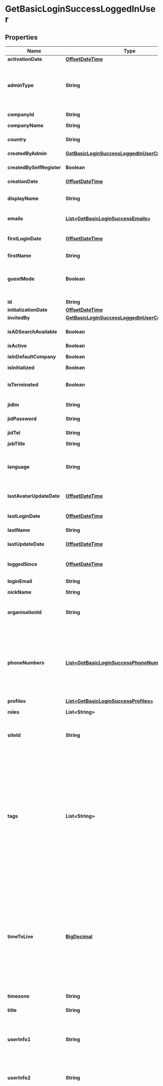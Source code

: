 

# GetBasicLoginSuccessLoggedInUser

## Properties

Name | Type | Description | Notes
------------ | ------------- | ------------- | -------------
**activationDate** | [**OffsetDateTime**](OffsetDateTime.md) | User activation date | 
**adminType** | **String** | In case of user&#39;s is &#39;admin&#39;, define the subtype (organisation_admin, company_admin, site_admin (default undefined) | 
**companyId** | **String** | User company unique identifier | 
**companyName** | **String** | User company name | 
**country** | **String** | User country (ISO 3166-1 alpha3 format) | 
**createdByAdmin** | [**GetBasicLoginSuccessLoggedInUserCreatedByAdmin**](GetBasicLoginSuccessLoggedInUserCreatedByAdmin.md) |  |  [optional]
**createdBySelfRegister** | **Boolean** | true if user has been created using self register | 
**creationDate** | [**OffsetDateTime**](OffsetDateTime.md) | User creation date | 
**displayName** | **String** | User display name (firstName + lastName concatenated on server side) | 
**emails** | [**List&lt;GetBasicLoginSuccessEmails&gt;**](GetBasicLoginSuccessEmails.md) | Array of user emails addresses objects | 
**firstLoginDate** | [**OffsetDateTime**](OffsetDateTime.md) | Date of first user login (only set the first time user logs in, null if user never logged in) | 
**firstName** | **String** | User first name | 
**guestMode** | **Boolean** | Indicated a user embedded in a chat or conference room, as guest, with limited rights until he finalizes his registration. | 
**id** | **String** | User unique identifier | 
**initializationDate** | [**OffsetDateTime**](OffsetDateTime.md) | User initialization date | 
**invitedBy** | [**GetBasicLoginSuccessLoggedInUserCreatedByAdmin**](GetBasicLoginSuccessLoggedInUserCreatedByAdmin.md) |  |  [optional]
**isADSearchAvailable** | **Boolean** | Is ActiveDirectory (Office365) search available for this user | 
**isActive** | **Boolean** | Is user active | 
**isInDefaultCompany** | **Boolean** | Is user in default company | 
**isInitialized** | **Boolean** | Is user initialized | 
**isTerminated** | **Boolean** | Indicates if the Rainbow account of this user has been deleted | 
**jidIm** | **String** | User Jabber IM identifier | 
**jidPassword** | **String** | User Jabber TEL identifier | 
**jidTel** | **String** | User Jabber TEL identifier | 
**jobTitle** | **String** | User job title |  [optional]
**language** | **String** | User language (ISO 639-1 code format, with possibility of regional variation. Ex: both &#39;en&#39; and &#39;en-US&#39; are supported) |  [optional]
**lastAvatarUpdateDate** | [**OffsetDateTime**](OffsetDateTime.md) | Date of last user avatar create/update, null if no avatar | 
**lastLoginDate** | [**OffsetDateTime**](OffsetDateTime.md) | Date of last user login (defined even if user is logged out) | 
**lastName** | **String** | User last name | 
**lastUpdateDate** | [**OffsetDateTime**](OffsetDateTime.md) | Date of last user update (whatever the field updated) | 
**loggedSince** | [**OffsetDateTime**](OffsetDateTime.md) | Date of last user login (null if user is logged out) | 
**loginEmail** | **String** | User email address (used for login) | 
**nickName** | **String** | User nickName |  [optional]
**organisationId** | **String** | In addition to User companyId, optional identifier to indicate the user belongs also to an organization | 
**phoneNumbers** | [**List&lt;GetBasicLoginSuccessPhoneNumbers&gt;**](GetBasicLoginSuccessPhoneNumbers.md) | Array of user phone numbers objects. &lt;br/&gt; Phone number objects can: &lt;ul&gt;     &lt;li&gt; be created by user (information filled by user),&lt;/li&gt;     &lt;li&gt; come from association with a system (pbx) device (association is done by admin).&lt;/li&gt; &lt;/ul&gt; | 
**profiles** | [**List&lt;GetBasicLoginSuccessProfiles&gt;**](GetBasicLoginSuccessProfiles.md) | User profile Objects. | 
**roles** | **List&lt;String&gt;** | List of user roles (Array of String) | 
**siteId** | **String** | In addition to User companyId, optional identifier to indicate the user belongs also to a site | 
**tags** | **List&lt;String&gt;** | An Array of free tags associated to the user. &lt;br/&gt; A maximum of 5 tags is allowed, each tag can have a maximum length of 64 characters. &lt;br/&gt; &#x60;tags&#x60; can only be set by users who have administrator rights on the user. The user can&#39;t modify the tags. &lt;br/&gt; The tags are visible by the user and all users belonging to his organisation/company, and can be used with the search API to search the user based on his tags. |  [optional]
**timeToLive** | [**BigDecimal**](BigDecimal.md) | Duration in second to wait before automatically starting a user deletion from the creation date. &lt;br/&gt; Once the timeToLive has been reached, the user won&#39;t be usable to use APIs anymore (error 401523). His account may then be deleted from the database at any moment. &lt;br/&gt; Value -1 means timeToLive is disable (i.e. user account will not expire). |  [optional]
**timezone** | **String** | User timezone name |  [optional]
**title** | **String** | User title (honorifics title, like Mr, Mrs, Sir, Lord, Lady, Dr, Prof,...) |  [optional]
**userInfo1** | **String** | Free field that admin can use to link their users to their IS/IT tools / to perform analytics (this field is output in the CDR file) |  [optional]
**userInfo2** | **String** | 2nd Free field that admin can use to link their users to their IS/IT tools / to perform analytics (this field is output in the CDR file) |  [optional]
**visibility** | [**VisibilityEnum**](#VisibilityEnum) | User visibility &lt;/br&gt; Define if the user can be searched by users being in other companies and if the user can search users being in other companies. &lt;br/&gt; Visibility can be: - &#x60;same_than_company&#x60;: The same visibility than the user&#39;s company&#39;s is applied to the user. When this user visibility is used, if the visibility of the company is changed the user&#39;s visibility will use this company new visibility. - &#x60;public&#x60;: User can be searched by external users / can search external users. User can invite external users / can be invited by external users - &#x60;private&#x60;: User **can&#39;t** be searched by external users / can search external users. User can invite external users / can be invited by external users - &#x60;closed&#x60;: User **can&#39;t** be searched by external users / **can&#39;t** search external users. User can invite external users / can be invited by external users - &#x60;isolated&#x60;: User **can&#39;t** be searched by external users / **can&#39;t** search external users. User **can&#39;t** invite external users / **can&#39;t** be invited by external users - &#x60;none&#x60;:  Default value reserved for guest. User **can&#39;t** be searched by **any users** (even within the same company) / can search external users. User can invite external users / can be invited by external users  External users mean public user not being in user&#39;s company nor user&#39;s organisation nor a company visible by user&#39;s company. | 



## Enum: VisibilityEnum

Name | Value
---- | -----
SAME_THAN_COMPANY | &quot;same_than_company&quot;
PUBLIC | &quot;public&quot;
PRIVATE | &quot;private&quot;
CLOSED | &quot;closed&quot;
ISOLATED | &quot;isolated&quot;
NONE | &quot;none&quot;



